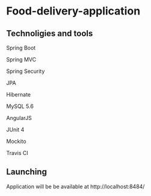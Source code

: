 # **Food-delivery-application**
  
## Technoligies and tools
Spring Boot

Spring MVC

Spring Security

JPA

Hibernate

MySQL 5.6

AngularJS

JUnit 4

Mockito

Travis CI

  
## Launching
Application will be be available at http://localhost:8484/                                                                               
